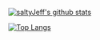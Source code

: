 [![saltyJeff's github stats](https://github-readme-stats.vercel.app/api?username=saltyJeff)](https://github.com/anuraghazra/github-readme-stats)

[![Top Langs](https://github-readme-stats.vercel.app/api/top-langs/?username=saltyJeff)](https://github.com/anuraghazra/github-readme-stats)
